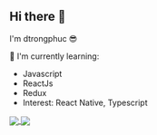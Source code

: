 <!--
**dtrongphuc/dtrongphuc** is a ✨ _special_ ✨ repository because its `README.md` (this file) appears on your GitHub profile.
!-->

## Hi there 👋

I'm dtrongphuc 😎  
  
📃 I'm currently learning:

- Javascript
- ReactJs
- Redux
- Interest: React Native, Typescript


<a href="https://github.com/anuraghazra/github-readme-stats">
  <img align="center" src="https://github-readme-stats.vercel.app/api?username=dtrongphuc&hide=stars&show_icons=true?count_private=true&theme=tokyonight" />
</a>

<a href="https://github.com/anuraghazra/github-readme-stats">
  <img align="center" src="https://github-readme-stats.vercel.app/api/wakatime?username=dtrongphuc&layout=compact" />
</a>
